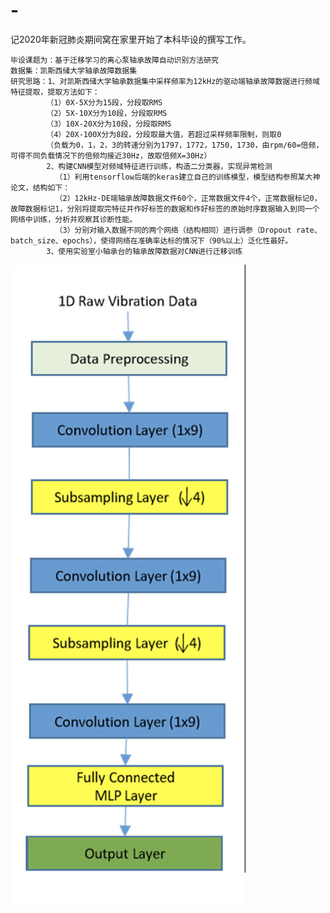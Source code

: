 # -
记2020年新冠肺炎期间窝在家里开始了本科毕设的撰写工作。

    毕设课题为：基于迁移学习的离心泵轴承故障自动识别方法研究
    数据集：凯斯西储大学轴承故障数据集
    研究思路：1、对凯斯西储大学轴承数据集中采样频率为12kHz的驱动端轴承故障数据进行频域特征提取，提取方法如下：
            （1）0X-5X分为15段，分段取RMS
            （2）5X-10X分为10段，分段取RMS
            （3）10X-20X分为10段，分段取RMS
            （4）20X-100X分为8段，分段取最大值，若超过采样频率限制，则取0
            （负载为0，1，2，3的转速分别为1797，1772，1750，1730，由rpm/60=倍频，可得不同负载情况下的倍频均接近30Hz，故取倍频X=30Hz）
            2、构建CNN模型对频域特征进行训练，构造二分类器，实现异常检测
              （1）利用tensorflow后端的keras建立自己的训练模型，模型结构参照某大神论文，结构如下：
              （2）12kHz-DE端轴承故障数据文件60个，正常数据文件4个，正常数据标记0，故障数据标记1，分别将提取完特征并作好标签的数据和作好标签的原始时序数据输入到同一个网络中训练，分析并观察其诊断性能。
              （3）分别对输入数据不同的两个网络（结构相同）进行调参（Dropout rate、batch_size、epochs），使得网络在准确率达标的情况下（90%以上）泛化性最好。
            3、使用实验室小轴承台的轴承故障数据对CNN进行迁移训练
   
![Image text](https://github.com/alliens/-/blob/master/Image/structure.png?raw=true)
